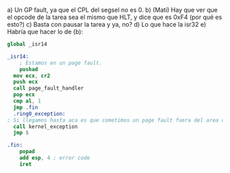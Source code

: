 a) Un GP fault, ya que el CPL del segsel no es 0.
b) (Mati) Hay que ver que el opcode de la tarea sea el mismo que HLT, y dice que es 0xF4 (por qué es esto?)
c) Basta con pausar la tarea y ya, no?
d) Lo que hace la isr32
e) Habría que hacer lo de (b):

```nasm
global _isr14

_isr14:
	; Estamos en un page fault.
	pushad
  mov ecx, cr2
  push ecx
  call page_fault_handler
  pop ecx
  cmp al, 1
  jmp .fin
  .ring0_exception:
; Si llegamos hasta aca es que cometimos un page fault fuera del area compartida.
  call kernel_exception
  jmp $

.fin:
	popad
	add esp, 4 ; error code
	iret
```
```
